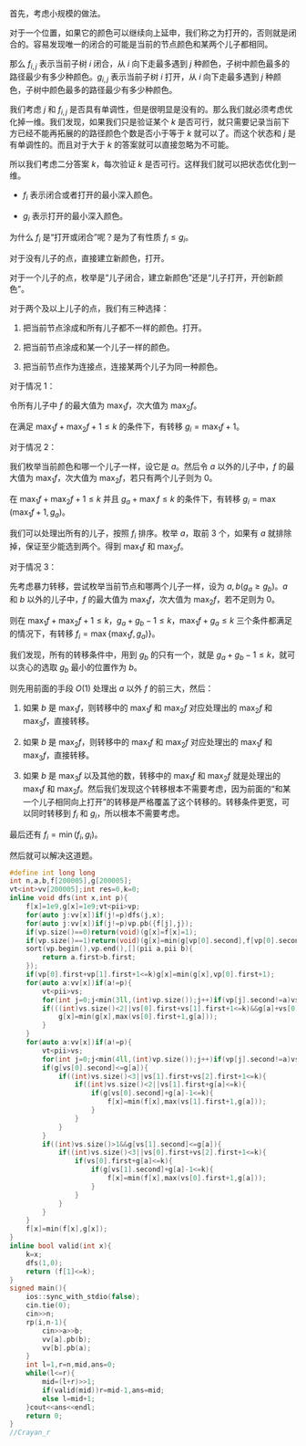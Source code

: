 首先，考虑小规模的做法。

对于一个位置，如果它的颜色可以继续向上延申，我们称之为打开的，否则就是闭合的。容易发现唯一的闭合的可能是当前的节点颜色和某两个儿子都相同。

那么 $f_{i,j}$ 表示当前子树 $i$ 闭合，从 $i$ 向下走最多遇到 $j$ 种颜色，子树中颜色最多的路径最少有多少种颜色。$g_{i,j}$ 表示当前子树 $i$ 打开，从 $i$ 向下走最多遇到 $j$ 种颜色，子树中颜色最多的路径最少有多少种颜色。

我们考虑 $j$ 和 $f_{i,j}$ 是否具有单调性，但是很明显是没有的。那么我们就必须考虑优化掉一维。我们发现，如果我们只是验证某个 $k$ 是否可行，就只需要记录当前下方已经不能再拓展的的路径颜色个数是否小于等于 $k$ 就可以了。而这个状态和 $j$ 是有单调性的。而且对于大于 $k$ 的答案就可以直接忽略为不可能。

所以我们考虑二分答案 $k$，每次验证 $k$ 是否可行。这样我们就可以把状态优化到一维。

+ $f_i$ 表示闭合或者打开的最小深入颜色。

+ $g_i$ 表示打开的最小深入颜色。

为什么 $f_i$ 是“打开或闭合”呢？是为了有性质 $f_i\le g_i$。

对于没有儿子的点，直接建立新颜色，打开。

对于一个儿子的点，枚举是“儿子闭合，建立新颜色”还是“儿子打开，开创新颜色”。

对于两个及以上儿子的点，我们有三种选择：

1. 把当前节点涂成和所有儿子都不一样的颜色。打开。

2. 把当前节点涂成和某一个儿子一样的颜色。

3. 把当前节点作为连接点，连接某两个儿子为同一种颜色。

对于情况 $1$：

令所有儿子中 $f$ 的最大值为 $\max_1 f$，次大值为 $\max_2 f$。

在满足 $\max_1 f+\max_2 f+1\le k$ 的条件下，有转移 $g_i=\max_1 f +1$。

对于情况 $2$：

我们枚举当前颜色和哪一个儿子一样，设它是 $a$。然后令 $a$ 以外的儿子中，$f$ 的最大值为 $\max_1 f$，次大值为 $\max_2 f$，若只有两个儿子则为 $0$。

在 $\max_1 f+\max_2 f+1\le k$ 并且 $g_a+\max f\le k$ 的条件下，有转移 $g_i=\max(\max_1 f+1,g_a)$。

我们可以处理出所有的儿子，按照 $f_i$ 排序。枚举 $a$，取前 $3$ 个，如果有 $a$ 就排除掉，保证至少能选到两个。得到 $\max_1 f$ 和 $\max_2 f$。

对于情况 $3$：

先考虑暴力转移，尝试枚举当前节点和哪两个儿子一样，设为 $a,b(g_a\ge g_b)$。$a$ 和 $b$ 以外的儿子中，$f$ 的最大值为 $\max_1 f$，次大值为 $\max_2 f$，若不足则为 $0$。

则在 $\max_1 f+\max_2 f+1\le k$，$g_a+g_b-1\le k$，$\max_1 f+g_a\le k$ 三个条件都满足的情况下，有转移 $f_i=\max\{\max_1 f,g_a)\}$。

我们发现，所有的转移条件中，用到 $g_b$ 的只有一个，就是 $g_a+g_b-1\le k$，就可以贪心的选取 $g_b$ 最小的位置作为 $b$。

则先用前面的手段 $O(1)$ 处理出 $a$ 以外 $f$ 的前三大，然后：

1. 如果 $b$ 是 $\max_1 f$，则转移中的 $\max_1 f$ 和 $\max_2 f$ 对应处理出的 $\max_2 f$ 和 $\max_3 f$，直接转移。

1. 如果 $b$ 是 $\max_2 f$，则转移中的 $\max_1 f$ 和 $\max_2 f$ 对应处理出的 $\max_1 f$ 和 $\max_3 f$，直接转移。

1. 如果 $b$ 是 $\max_3 f$ 以及其他的数，转移中的 $\max_1 f$ 和 $\max_2 f$ 就是处理出的 $\max_1 f$ 和 $\max_2 f$。然后我们发现这个转移根本不需要考虑，因为前面的“和某一个儿子相同向上打开”的转移是严格覆盖了这个转移的。转移条件更宽，可以同时转移到 $f_i$ 和 $g_i$，所以根本不需要考虑。

最后还有 $f_i=\min(f_i,g_i)$。

然后就可以解决这道题。

```cpp
#define int long long
int n,a,b,f[200005],g[200005];
vt<int>vv[200005];int res=0,k=0;
inline void dfs(int x,int p){
	f[x]=1e9,g[x]=1e9;vt<pii>vp;
	for(auto j:vv[x])if(j!=p)dfs(j,x);
	for(auto j:vv[x])if(j!=p)vp.pb({f[j],j});
	if(vp.size()==0)return(void)(g[x]=f[x]=1);
	if(vp.size()==1)return(void)(g[x]=min(g[vp[0].second],f[vp[0].second]+1),f[x]=g[x]);
	sort(vp.begin(),vp.end(),[](pii a,pii b){
		return a.first>b.first;
	});
	if(vp[0].first+vp[1].first+1<=k)g[x]=min(g[x],vp[0].first+1);
	for(auto a:vv[x])if(a!=p){
		vt<pii>vs;
		for(int j=0;j<min(3ll,(int)vp.size());j++)if(vp[j].second!=a)vs.pb(vp[j]);
		if(((int)vs.size()<2||vs[0].first+vs[1].first+1<=k)&&g[a]+vs[0].first<=k){
			g[x]=min(g[x],max(vs[0].first+1,g[a]));
		}
	}
	for(auto a:vv[x])if(a!=p){
		vt<pii>vs;
		for(int j=0;j<min(4ll,(int)vp.size());j++)if(vp[j].second!=a)vs.pb(vp[j]);
		if(g[vs[0].second]<=g[a]){
			if((int)vs.size()<3||vs[1].first+vs[2].first+1<=k){
				if((int)vs.size()<2||vs[1].first+g[a]<=k){
					if(g[vs[0].second]+g[a]-1<=k){
						f[x]=min(f[x],max(vs[1].first+1,g[a]));
					}
				}
			}
		}
		if((int)vs.size()>1&&g[vs[1].second]<=g[a]){
			if((int)vs.size()<3||vs[0].first+vs[2].first+1<=k){
				if(vs[0].first+g[a]<=k){
					if(g[vs[1].second]+g[a]-1<=k){
						f[x]=min(f[x],max(vs[0].first+1,g[a]));
					}
				}
			}
		}
	}
	f[x]=min(f[x],g[x]);
}
inline bool valid(int x){
	k=x;
	dfs(1,0);
	return (f[1]<=k);
}
signed main(){
	ios::sync_with_stdio(false);
	cin.tie(0);
	cin>>n;
	rp(i,n-1){
		cin>>a>>b;
		vv[a].pb(b);
		vv[b].pb(a);
	}
	int l=1,r=n,mid,ans=0;
	while(l<=r){
		mid=(l+r)>>1;
		if(valid(mid))r=mid-1,ans=mid;
		else l=mid+1;
	}cout<<ans<<endl;
	return 0;
}
//Crayan_r
```

